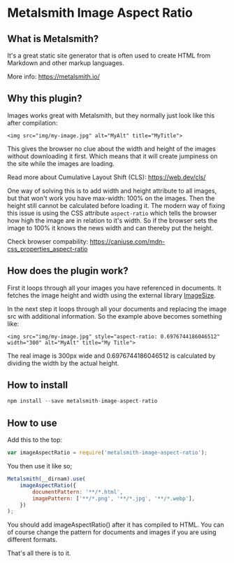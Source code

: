 # Metalsmith Image Aspect Ratio

## What is Metalsmith?

It's a great static site generator that is often used to create HTML from Markdown and other markup languages.

More info: https://metalsmith.io/

## Why this plugin?

Images works great with Metalsmith, but they normally just look like this after compilation:

```
<img src="img/my-image.jpg" alt="MyAlt" title="MyTitle">
```

This gives the browser no clue about the width and height of the images without downloading it first. Which means that it will create jumpiness on the site while the images are loading.

Read more about Cumulative Layout Shift (CLS): https://web.dev/cls/

One way of solving this is to add width and height attribute to all images, but that won't work you have max-width: 100% on the images. Then the height still cannot be calculated before loading it. The modern way of fixing this issue is using the CSS attribute `aspect-ratio` which tells the browser how high the image are in relation to it's width. So if the browser sets the image to 100% it knows the news width and can thereby put the height.

Check browser compability: https://caniuse.com/mdn-css_properties_aspect-ratio

## How does the plugin work?

First it loops through all your images you have referenced in documents. It fetches the image height and width using the external library [ImageSize](https://www.npmjs.com/package/image-size).

In the next step it loops through all your documents and replacing the image src with additional information. So the example above becomes something like:

```
<img src="img/my-image.jpg" style="aspect-ratio: 0.6976744186046512" width="300" alt="MyAlt" title="My Title">
```

The real image is 300px wide and 0.6976744186046512 is calculated by dividing the width by the actual height.

## How to install

```javascript
npm install --save metalsmith-image-aspect-ratio
```

## How to use

Add this to the top:

```javascript
var imageAspectRatio = require('metalsmith-image-aspect-ratio');
```

You then use it like so;

```javascript
Metalsmith(__dirnam).use(
    imageAspectRatio({
        documentPattern: '**/*.html',
        imagePattern: ['**/*.png', '**/*.jpg', '**/*.webp'],
    })
);
```

You should add imageAspectRatio() after it has compiled to HTML. You can of course change the pattern for documents and images if you are using different formats.

That's all there is to it.
